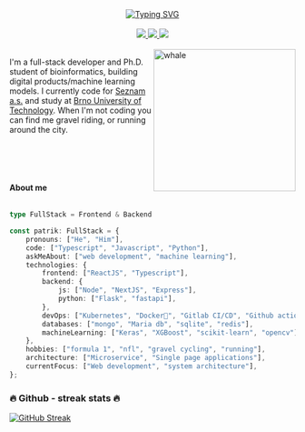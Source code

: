 <div align="center">
<a href="https://git.io/typing-svg"><img src="https://readme-typing-svg.herokuapp.com?font=Fira+Code&pause=1000&color=00F754&center=true&width=435&lines=%3E+Hello+there%2C+I'am+Patrik!" alt="Typing SVG" /></a>
</div>

<br />

<div align="center">
    <a href='https://www.linkedin.com/in/patrik-kaura-94524111b'>
        <img src="https://img.shields.io/badge/LinkedIn-0077B5?style=for-the-badge&logo=linkedin&logoColor=white" />
    </a>
    <a href='https://twitter.com/patrikkaura'>
        <img src="https://img.shields.io/badge/Twitter-1DA1F2?style=for-the-badge&logo=twitter&logoColor=white" />
    </a>
    <a href='https://www.strava.com/athletes/52535775'>
        <img src="https://img.shields.io/badge/Strava-orange?style=for-the-badge&logo=strava&logoColor=white" />
    </a>
</div>

<br />
<img align="right" alt='whale' style="width: 250px;" src="https://media0.giphy.com/media/1QfiAtGHd1CS4HzaiU/giphy.gif?cid=ecf05e47inp2lsc1514u46xig44kmg3kksz1tceuv19c3txh&rid=giphy.gif&ct=g" />


<p align="left">
I'm a full-stack developer and Ph.D. student of bioinformatics, building digital products/machine learning models. I currently code for <a href="https://kariera.seznam.cz/">Seznam a.s.</a> and study at <a href="https://www.vut.cz/">Brno University of Technology</a>. When I'm not coding you can find me gravel riding, or running around the city.
</p>


<br />
<br />
<br />

#### About me
```typescript

type FullStack = Frontend & Backend

const patrik: FullStack = {
    pronouns: ["He", "Him"],
    code: ["Typescript", "Javascript", "Python"],
    askMeAbout: ["web development", "machine learning"],
    technologies: {
        frontend: ["ReactJS", "Typescript"],
        backend: {
            js: ["Node", "NextJS", "Express"],
            python: ["Flask", "fastapi"],
        },
        devOps: ["Kubernetes", "Docker🐳", "Gitlab CI/CD", "Github actions", "Nginx"],
        databases: ["mongo", "Maria db", "sqlite", "redis"],
        machineLearning: ["Keras", "XGBoost", "scikit-learn", "opencv"],
    },
    hobbies: ["formula 1", "nfl", "gravel cycling", "running"],
    architecture: ["Microservice", "Single page applications"],
    currentFocus: ["Web development", "system architecture"],
};
```


### 🔥 Github - streak stats 🔥

[![GitHub Streak](https://github-readme-streak-stats.herokuapp.com/?user=patrikkaura&theme=dark)](https://git.io/streak-stats)

